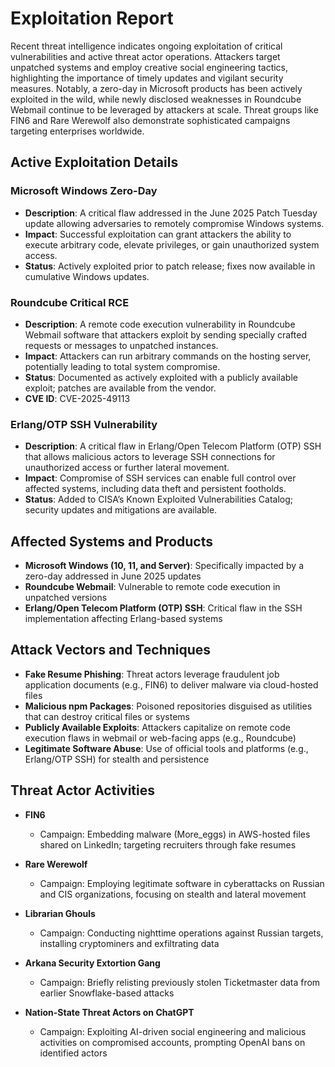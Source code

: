# Exploitation Report

Recent threat intelligence indicates ongoing exploitation of critical vulnerabilities and active threat actor operations. Attackers target unpatched systems and employ creative social engineering tactics, highlighting the importance of timely updates and vigilant security measures. Notably, a zero-day in Microsoft products has been actively exploited in the wild, while newly disclosed weaknesses in Roundcube Webmail continue to be leveraged by attackers at scale. Threat groups like FIN6 and Rare Werewolf also demonstrate sophisticated campaigns targeting enterprises worldwide.

## Active Exploitation Details

### Microsoft Windows Zero-Day
- **Description**: A critical flaw addressed in the June 2025 Patch Tuesday update allowing adversaries to remotely compromise Windows systems.  
- **Impact**: Successful exploitation can grant attackers the ability to execute arbitrary code, elevate privileges, or gain unauthorized system access.  
- **Status**: Actively exploited prior to patch release; fixes now available in cumulative Windows updates.  

### Roundcube Critical RCE
- **Description**: A remote code execution vulnerability in Roundcube Webmail software that attackers exploit by sending specially crafted requests or messages to unpatched instances.  
- **Impact**: Attackers can run arbitrary commands on the hosting server, potentially leading to total system compromise.  
- **Status**: Documented as actively exploited with a publicly available exploit; patches are available from the vendor.  
- **CVE ID**: CVE-2025-49113  

### Erlang/OTP SSH Vulnerability
- **Description**: A critical flaw in Erlang/Open Telecom Platform (OTP) SSH that allows malicious actors to leverage SSH connections for unauthorized access or further lateral movement.  
- **Impact**: Compromise of SSH services can enable full control over affected systems, including data theft and persistent footholds.  
- **Status**: Added to CISA’s Known Exploited Vulnerabilities Catalog; security updates and mitigations are available.  

## Affected Systems and Products

- **Microsoft Windows (10, 11, and Server)**: Specifically impacted by a zero-day addressed in June 2025 updates  
- **Roundcube Webmail**: Vulnerable to remote code execution in unpatched versions  
- **Erlang/Open Telecom Platform (OTP) SSH**: Critical flaw in the SSH implementation affecting Erlang-based systems  

## Attack Vectors and Techniques

- **Fake Resume Phishing**: Threat actors leverage fraudulent job application documents (e.g., FIN6) to deliver malware via cloud-hosted files  
- **Malicious npm Packages**: Poisoned repositories disguised as utilities that can destroy critical files or systems  
- **Publicly Available Exploits**: Attackers capitalize on remote code execution flaws in webmail or web-facing apps (e.g., Roundcube)  
- **Legitimate Software Abuse**: Use of official tools and platforms (e.g., Erlang/OTP SSH) for stealth and persistence  

## Threat Actor Activities

- **FIN6**  
  - Campaign: Embedding malware (More_eggs) in AWS-hosted files shared on LinkedIn; targeting recruiters through fake resumes  

- **Rare Werewolf**  
  - Campaign: Employing legitimate software in cyberattacks on Russian and CIS organizations, focusing on stealth and lateral movement  

- **Librarian Ghouls**  
  - Campaign: Conducting nighttime operations against Russian targets, installing cryptominers and exfiltrating data  

- **Arkana Security Extortion Gang**  
  - Campaign: Briefly relisting previously stolen Ticketmaster data from earlier Snowflake-based attacks  

- **Nation-State Threat Actors on ChatGPT**  
  - Campaign: Exploiting AI-driven social engineering and malicious activities on compromised accounts, prompting OpenAI bans on identified actors  